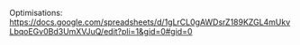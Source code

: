 Optimisations:
https://docs.google.com/spreadsheets/d/1gLrCL0gAWDsrZ189KZGL4mUkvLbqoEGv0Bd3UmXVJuQ/edit?pli=1&gid=0#gid=0
